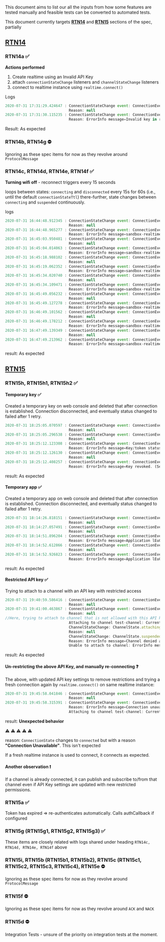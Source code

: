 This document aims to list our all the inputs from how some features are tested manually
and feasible tests can be converted to automated tests. 

This document currently targets **[RTN14](https://docs.ably.io/client-lib-development-guide/features/#RTN14)**
 and **[RTN15](https://docs.ably.io/client-lib-development-guide/features/#RTN15)**
 sections of the spec, partially

## [RTN14](https://docs.ably.io/client-lib-development-guide/features/#RTN14)

### RTN14a ✅

**Actions performed**
1. Create realtime using an Invalid API Key
2. attach `connectionStateChange` listeners and `channelStateChange` listeners
3. connect to realtime instance using `realtime.connect()`

Logs
```js
2020-07-31 17:31:29.424647 : ConnectionStateChange event: ConnectionEvent.connecting
                             Reason: null
2020-07-31 17:31:30.115235 : ConnectionStateChange event: ConnectionEvent.failed
                             Reason: ErrorInfo message=Invalid key in request: asdf_d231:fawefsd-afwesd. (See https://help.ably.io/error/40005 for help.) code=40005 statusCode=400 href=https://help.ably.io/error/40005
```

Result: As expected

### RTN14b, RTN14g  ⛔ 
Ignoring as these spec items for now as they revolve around `ProtocolMessage`

### RTN14c, RTN14d, RTN14e, RTN14f ✅ 

**Turning wifi off** - reconnect triggers every 15 seconds

loops between states: `connecting` and `disconnected` every 15s for 60s (i.e., until the default `connectionStateTtl`)
there-further, state changes between `connecting` and `suspended` continuously.

logs
```js
2020-07-31 16:44:48.912345 : ConnectionStateChange event: ConnectionEvent.connecting
                             Reason: null
2020-07-31 16:44:48.965277 : ConnectionStateChange event: ConnectionEvent.disconnected
                             Reason: ErrorInfo message=sandbox-realtime.ably.io code=80000 statusCode=503 href=https://help.ably.io/error/80000
2020-07-31 16:45:03.950481 : ConnectionStateChange event: ConnectionEvent.connecting
                             Reason: null
2020-07-31 16:45:04.014063 : ConnectionStateChange event: ConnectionEvent.disconnected
                             Reason: ErrorInfo message=sandbox-realtime.ably.io code=80000 statusCode=503 href=https://help.ably.io/error/80000
2020-07-31 16:45:18.988102 : ConnectionStateChange event: ConnectionEvent.connecting
                             Reason: null
2020-07-31 16:45:19.062352 : ConnectionStateChange event: ConnectionEvent.disconnected
                             Reason: ErrorInfo message=sandbox-realtime.ably.io code=80000 statusCode=503 href=https://help.ably.io/error/80000
2020-07-31 16:45:34.020740 : ConnectionStateChange event: ConnectionEvent.connecting
                             Reason: null
2020-07-31 16:45:34.109471 : ConnectionStateChange event: ConnectionEvent.disconnected
                             Reason: ErrorInfo message=sandbox-realtime.ably.io code=80000 statusCode=503 href=https://help.ably.io/error/80000
2020-07-31 16:45:49.056232 : ConnectionStateChange event: ConnectionEvent.connecting
                             Reason: null
2020-07-31 16:45:49.127278 : ConnectionStateChange event: ConnectionEvent.suspended
                             Reason: ErrorInfo message=sandbox-realtime.ably.io code=80000 statusCode=503 href=https://help.ably.io/error/80000
2020-07-31 16:46:49.101562 : ConnectionStateChange event: ConnectionEvent.connecting
                             Reason: null
2020-07-31 16:46:49.178212 : ConnectionStateChange event: ConnectionEvent.suspended
                             Reason: ErrorInfo message=sandbox-realtime.ably.io code=80000 statusCode=503 href=https://help.ably.io/error/80000
2020-07-31 16:47:49.139349 : ConnectionStateChange event: ConnectionEvent.connecting
                             Reason: null
2020-07-31 16:47:49.213962 : ConnectionStateChange event: ConnectionEvent.suspended
                             Reason: ErrorInfo message=sandbox-realtime.ably.io code=80000 statusCode=503 href=https://help.ably.io/error/80000
```
result: As expected

## [RTN15](https://docs.ably.io/client-lib-development-guide/features/#RTN15)

### RTN15h, RTN15h1, RTN15h2  ✅ 

#### Temporary key ✅ 

Created a temporary key on web console and deleted that after connection is established.
Connection disconnected, and eventually status changed to failed after 1 retry. 

```js
2020-07-31 18:25:05.070597 : ConnectionStateChange event: ConnectionEvent.connecting
                             Reason: null
2020-07-31 18:25:05.296538 : ConnectionStateChange event: ConnectionEvent.connected
                             Reason: null
2020-07-31 18:25:12.123308 : ConnectionStateChange event: ConnectionEvent.disconnected
                             Reason: ErrorInfo message=Key/token status changed (revoke). (See https://help.ably.io/error/40131 for help.) code=40131 statusCode=401 href=https://help.ably.io/error/40131
2020-07-31 18:25:12.126130 : ConnectionStateChange event: ConnectionEvent.connecting
                             Reason: null
2020-07-31 18:25:12.408257 : ConnectionStateChange event: ConnectionEvent.failed
                             Reason: ErrorInfo message=Key revoked. (See https://help.ably.io/error/40131 for help.) code=40131 statusCode=401 href=https://help.ably.io/error/40131
```
result: As expected

#### Temporary app ✅ 

Created a temporary app on web console and deleted that after connection is established.
Connection disconnected, and eventually status changed to failed after 1 retry.

```js
2020-07-31 18:14:26.818151 : ConnectionStateChange event: ConnectionEvent.connecting
                             Reason: null
2020-07-31 18:14:27.057491 : ConnectionStateChange event: ConnectionEvent.connected
                             Reason: null
2020-07-31 18:14:51.896204 : ConnectionStateChange event: ConnectionEvent.disconnected
                             Reason: ErrorInfo message=Application lEu0Vg disabled. (See https://help.ably.io/error/40300 for help.) code=40300 statusCode=403 href=https://help.ably.io/error/40300
2020-07-31 18:14:52.612866 : ConnectionStateChange event: ConnectionEvent.connecting
                             Reason: null
2020-07-31 18:14:52.926823 : ConnectionStateChange event: ConnectionEvent.failed
                             Reason: ErrorInfo message=Application lEu0Vg disabled. (See https://help.ably.io/error/40300 for help.) code=40300 statusCode=403 href=https://help.ably.io/error/40300
```
result: As expected

#### Restricted API key ✅ 

Trying to attach to a channel with an API key with restricted access

```js
2020-07-31 19:40:59.586416 : ConnectionStateChange event: ConnectionEvent.connecting
                             Reason: null
2020-07-31 19:41:00.463867 : ConnectionStateChange event: ConnectionEvent.connected
                             Reason: null
//Here, trying to attach to channel that is not allowed with this API key
                             Attaching to channel test-channel: Current state ChannelState.initialized
                             ChannelStateChange: ChannelState.attaching
                             Reason: null
                             ChannelStateChange: ChannelState.suspended
                             Reason: ErrorInfo message=Channel denied access based on given capability; channelId = test-channel. (See https://help.ably.io/error/40160 for help.) code=40160 statusCode=401 href=https://help.ably.io/error/40160
                             Unable to attach to channel: ErrorInfo message=Channel denied access based on given capability; channelId = test-channel. (See https://help.ably.io/error/40160 for help.) code=40160 statusCode=401 href=https://help.ably.io/error/40160
```
result: As expected

#### Un-restricting the above API Key, and manually re-connecting ❓ 

The above, with updated API key settings to remove restrictions and trying a fresh connection again by `realtime.connect()` on same realtime instance:

```js
2020-07-31 19:45:58.041846 : ConnectionStateChange event: ConnectionEvent.connecting
                             Reason: null
2020-07-31 19:45:58.315391 : ConnectionStateChange event: ConnectionEvent.connected
                             Reason: ErrorInfo message=Connection unavailable code=80002 statusCode=503 href=https://help.ably.io/error/80002
                             Attaching to channel test-channel: Current state ChannelState.suspended
```

result: **Unexpected behavior** 

⚠️ ⚠️ ⚠️ ⚠️ ⚠️ 

reason:
`ConnectionState` changes to `connected` but with a reason **"Connection Unavailable"**.
This isn't expected


If a fresh realtime instance is used to connect, it connects as expected.

#### Another observation ❗

If a channel is already connected, it can publish and subscribe to/from that channel
even if API Key settings are updated with new restricted permissions.

### RTN15a ✅ 

Token has expired => re-authenticates automatically. Calls authCallback if configured

### RTN15g (RTN15g1, RTN15g2, RTN15g3) ✅ 

These items are closely related with logs shared under heading `RTN14c, RTN14d, RTN14e, RTN14f` above

### RTN15i, RTN15b (RTN15b1, RTN15b2), RTN15c (RTN15c1, RTN15c2, RTN15c3, RTN15c4), RTN15e ⛔ 

Ignoring as these spec items for now as they revolve around `ProtocolMessage`

### RTN15f ⛔ 

Ignoring as these spec items for now as they revolve around `ACK` and `NACK`

### RTN15d ⛔ 

Integration Tests - unsure of the priority on integration tests at the moment.

